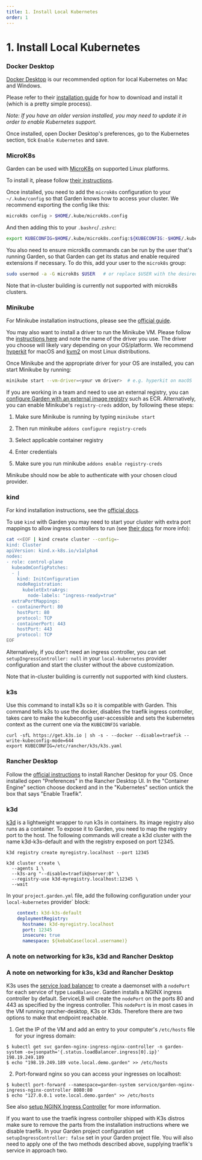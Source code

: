 ```yaml
---
title: 1. Install Local Kubernetes
order: 1
---
```


# 1. Install Local Kubernetes

### Docker Desktop

[Docker Desktop](https://docs.docker.com/engine) is our recommended option for local Kubernetes on Mac and Windows.

Please refer to their [installation guide](https://docs.docker.com/engine/installation/) for how to download and install it (which is a pretty simple process).

_Note: If you have an older version installed, you may need to update it in order to enable Kubernetes support._

Once installed, open Docker Desktop's preferences, go to the Kubernetes section, tick `Enable Kubernetes` and save.

### MicroK8s

Garden can be used with [MicroK8s](https://microk8s.io) on supported Linux platforms.

To install it, please follow [their instructions](https://microk8s.io/docs/).

Once installed, you need to add the `microk8s` configuration to your `~/.kube/config` so that Garden knows how to access your cluster. We recommend exporting the config like this:

```sh
microk8s config > $HOME/.kube/microk8s.config
```

And then adding this to your `.bashrc`/`.zshrc`:

```sh
export KUBECONFIG=$HOME/.kube/microk8s.config:${KUBECONFIG:-$HOME/.kube/config}
```

You also need to ensure microk8s commands can be run by the user that's running Garden, so that Garden can get its status and enable required extensions if necessary. To do this, add your user to the `microk8s` group:

```sh
sudo usermod -a -G microk8s $USER   # or replace $USER with the desired user, if it's not the current user
```

Note that in-cluster building is currently not supported with microk8s clusters.

### Minikube

For Minikube installation instructions, please see the [official guide](https://github.com/kubernetes/minikube#installation).

You may also want to install a driver to run the Minikube VM. Please follow the
[instructions here](https://minikube.sigs.k8s.io/docs/drivers/)
and note the name of the driver you use. The driver you choose will likely vary depending on your
OS/platform. We recommend [hyperkit](https://minikube.sigs.k8s.io/docs/drivers/hyperkit/)
for macOS and [kvm2](https://minikube.sigs.k8s.io/docs/drivers/kvm2/) on most Linux
distributions.

Once Minikube and the appropriate driver for your OS are installed, you can start Minikube by running:

```sh
minikube start --vm-driver=<your vm driver>  # e.g. hyperkit on macOS
```

If you are working in a team and need to use an external registry, you can [configure Garden with an external image registry](https://docs.garden.io/kubernetes-plugins/remote-k8s/configure-registry) such as ECR. Alternatively, you can enable Minikube's `registry-creds` addon, by following these steps:

1.  Make sure Minikube is running by typing `minikube start`

2.  Then run minikube `addons configure registry-creds`

3.  Select applicable container registry 

4.  Enter credentials

5.  Make sure you run minikube `addons enable registry-creds`

Minikube should now be able to authenticate with your chosen cloud provider.

### kind

For kind installation instructions, see the [official docs](https://kind.sigs.k8s.io/docs/user/quick-start/).

To use `kind` with Garden you may need to start your cluster with extra port mappings to allow ingress controllers to run (see [their docs](https://kind.sigs.k8s.io/docs/user/ingress/) for more info):

```sh
cat <<EOF | kind create cluster --config=-
kind: Cluster
apiVersion: kind.x-k8s.io/v1alpha4
nodes:
- role: control-plane
  kubeadmConfigPatches:
  - |
    kind: InitConfiguration
    nodeRegistration:
      kubeletExtraArgs:
        node-labels: "ingress-ready=true"
  extraPortMappings:
  - containerPort: 80
    hostPort: 80
    protocol: TCP
  - containerPort: 443
    hostPort: 443
    protocol: TCP
EOF
```

Alternatively, if you don't need an ingress controller, you can set `setupIngressController: null` in your `local-kubernetes` provider configuration and start the cluster without the above customization.

Note that in-cluster building is currently not supported with kind clusters.

### k3s

Use this command to install k3s so it is compatible with Garden. This command tells k3s to use the docker, disables the traefik ingress controller, takes care to make the kubeconfig user-accessible and sets the kubernetes context as the current one via the `KUBECONFIG` variable.

```
curl -sfL https://get.k3s.io | sh -s - --docker --disable=traefik --write-kubeconfig-mode=644
export KUBECONFIG=/etc/rancher/k3s/k3s.yaml
```

### Rancher Desktop

Follow the [official instructions](https://docs.rancherdesktop.io/getting-started/installation/) to install Rancher Desktop for your OS.
Once installed open "Preferences" in the Rancher Desktop UI. In the "Container Engine" section choose dockerd and in the "Kubernetes" section untick the box that says "Enable Traefik".

### k3d

[k3d](https://k3d.io) is a lightweight wrapper to run k3s in containers. Its image registry also runs as a container. To expose it to Garden, you need to map the registry port to the host. The following commands will create a k3d cluster with the name k3d-k3s-default and with the registry exposed on port 12345.

```shell
k3d registry create myregistry.localhost --port 12345

k3d cluster create \
  --agents 1 \
  --k3s-arg "--disable=traefik@server:0" \
  --registry-use k3d-myregistry.localhost:12345 \
  --wait
```

In your `project.garden.yml` file, add the following configuration under your `local-kubernetes` provider` block:

```yaml
    context: k3d-k3s-default
    deploymentRegistry:
      hostname: k3d-myregistry.localhost
      port: 12345
      insecure: true
      namespace: ${kebabCase(local.username)}
```

### A note on networking for k3s, k3d and Rancher Desktop

### A note on networking for k3s, k3d and Rancher Desktop

K3s uses the [service load balancer](https://docs.k3s.io/networking#service-load-balancer) to create a daemonset with a `nodePort` for each service of type `LoadBalancer`. Garden installs a NGINX ingress controller by default. ServiceLB will create the `nodePort` on the ports 80 and 443 as specified by the ingress controller. This `nodePort` is in most cases in the VM running rancher-desktop, K3s or K3ds. Therefore there are two options to make that endpoint reachable.

1. Get the IP of the VM and add an entry to your computer's `/etc/hosts` file for your ingress domain:

```
$ kubectl get svc garden-nginx-ingress-nginx-controller -n garden-system -o=jsonpath='{.status.loadBalancer.ingress[0].ip}'
198.19.249.189
$ echo "198.19.249.189 vote.local.demo.garden" >> /etc/hosts
```

2. Port-forward nginx so you can access your ingresses on localhost:

```
$ kubectl port-forward --namespace=garden-system service/garden-nginx-ingress-nginx-controller 8080:80
$ echo "127.0.0.1 vote.local.demo.garden" >> /etc/hosts
```

See also [setup NGINX Ingress Controller](https://docs.rancherdesktop.io/how-to-guides/setup-NGINX-Ingress-Controller/) for more information.

If you want to use the traefik ingress controller shipped with K3s distros make sure to remove the parts from the installation instructions where we disable traefik. In your Garden project configuration set `setupIngressController: false` set in your Garden project file. You will also need to apply one of the two methods described above, supplying traefik's service in approach two.